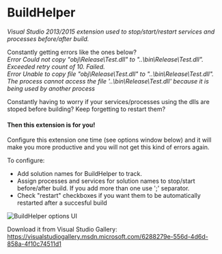 # BuildHelper

_Visual Studio 2013/2015 extension used to stop/start/restart services and processes before/after build._

Constantly getting errors like the ones below? </br>
_Error		Could not copy "obj\Release\Test.dll" to "..\bin\Release\Test.dll". Exceeded retry count of 10. Failed._	
_Error		Unable to copy file "obj\Release\Test.dll" to "..\bin\Release\Test.dll". The process cannot access the file '..\bin\Release\Test.dll' because it is being used by another process_

Constantly having to worry if your services/processes using the dlls are stoped before building? Keep forgetting to restart them?

#### Then this extension is for you!

Configure this extension one time (see options window below) and it will make you more productive and you will not get this kind of errors again.

To configure:
- Add solution names for BuildHelper to track.
- Assign processes and services for solution names to stop/start before/after build. If you add more than one use ';' separator.
- Check "restart" checkboxes if you want them to be automatically restarted after a succesful build


![BuildHelper options UI](https://github.com/nmklotas/BuildHelper/blob/master/Documents/UI.png "BuildHelper UI")

Download it from Visual Studio Gallery:</br>
https://visualstudiogallery.msdn.microsoft.com/6288279e-556d-4d6d-858a-4f10c74511d1
